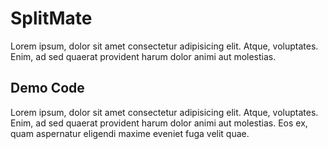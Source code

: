 # SplitMate

Lorem ipsum, dolor sit amet consectetur adipisicing elit. Atque, voluptates.
Enim, ad sed quaerat provident harum dolor animi aut molestias.

## Demo Code

Lorem ipsum, dolor sit amet consectetur adipisicing elit. Atque, voluptates.
Enim, ad sed quaerat provident harum dolor animi aut molestias.
Eos ex, quam aspernatur eligendi maxime eveniet fuga velit quae.
